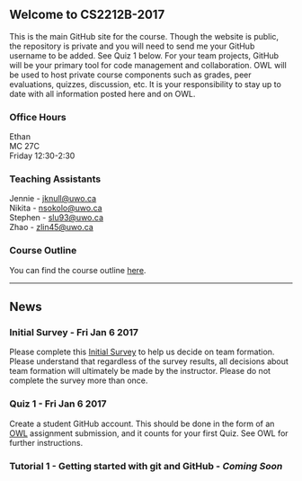 
## Welcome to CS2212B-2017

This is the main GitHub site for the course. Though the website is public, the repository is private and you will need to send me your GitHub username to be added. See Quiz 1 below. For your team projects, GitHub will be your primary tool for code management and collaboration. OWL will be used to host private course components such as grades, peer evaluations, quizzes, discussion, etc. It is your responsibility to stay up to date with all information posted here and on OWL.

### Office Hours
Ethan  
MC 27C  
Friday 12:30-2:30  

### Teaching Assistants
Jennie - jknull@uwo.ca  
Nikita - nsokolo@uwo.ca  
Stephen - slu93@uwo.ca   
Zhao - zlin45@uwo.ca   

### Course Outline
You can find the course outline [here](2212B-2017-CourseOutline.pdf).

---

## News

### Initial Survey - Fri Jan 6 2017
Please complete this [Initial Survey](https://goo.gl/forms/dd7eaDsBgfFKHCpS2) to help us decide on team formation. Please understand that regardless of the survey results, all decisions about team formation will ultimately be made by the instructor. Please do not complete the survey more than once.

### Quiz 1 - Fri Jan 6 2017

Create a student GitHub account. This should be done in the form of an [OWL](http://owl.uwo.ca) assignment submission, and it counts for your first Quiz. See OWL for further instructions.

### Tutorial 1 - Getting started with git and GitHub - *Coming Soon* 



